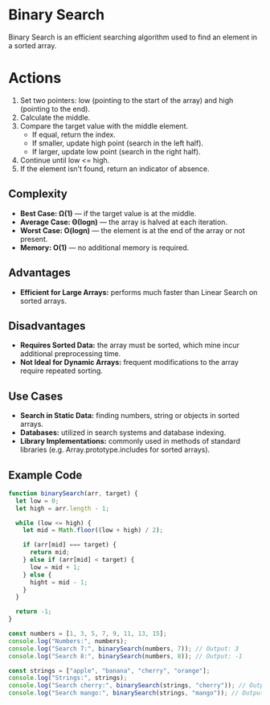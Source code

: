 # Binary Search

Binary Search is an efficient searching algorithm used to find an element in a sorted array.

# Actions

1. Set two pointers: low (pointing to the start of the array) and high (pointing to the end).
2. Calculate the middle.
3. Compare the target value with the middle element.
   - If equal, return the index.
   - If smaller, update high point (search in the left half).
   - If larger, update low point (search in the right half).
4. Continue until low <= high.
5. If the element isn't found, return an indicator of absence.

## Complexity

- **Best Case: Ω(1)** — if the target value is at the middle.
- **Average Case: Θ(logn)** — the array is halved at each iteration.
- **Worst Case: O(logn)** — the element is at the end of the array or not present.
- **Memory: O(1)** — no additional memory is required.

## Advantages

- **Efficient for Large Arrays:** performs much faster than Linear Search on sorted arrays.

## Disadvantages

- **Requires Sorted Data:** the array must be sorted, which mine incur additional preprocessing time.
- **Not Ideal for Dynamic Arrays:** frequent modifications to the array require repeated sorting.

## Use Cases

- **Search in Static Data:** finding numbers, string or objects in sorted arrays.
- **Databases:** utilized in search systems and database indexing.
- **Library Implementations:** commonly used in methods of standard libraries (e.g. Array.prototype.includes for sorted arrays).

## Example Code

```js
function binarySearch(arr, target) {
  let low = 0;
  let high = arr.length - 1;

  while (low <= high) {
    let mid = Math.floor((low + high) / 2);

    if (arr[mid] === target) {
      return mid;
    } else if (arr[mid] < target) {
      low = mid + 1;
    } else {
      hight = mid - 1;
    }
  }

  return -1;
}

const numbers = [1, 3, 5, 7, 9, 11, 13, 15];
console.log("Numbers:", numbers);
console.log("Search 7:", binarySearch(numbers, 7)); // Output: 3
console.log("Search 8:", binarySearch(numbers, 8)); // Output: -1

const strings = ["apple", "banana", "cherry", "orange"];
console.log("Strings:", strings);
console.log("Search cherry:", binarySearch(strings, "cherry")); // Output: 2
console.log("Search mango:", binarySearch(strings, "mango")); // Output: -1
```

